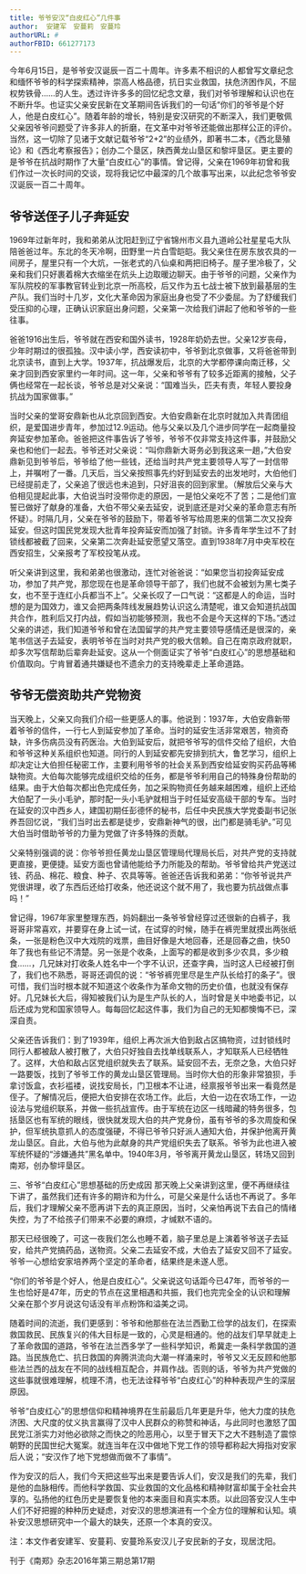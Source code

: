 ```yaml
---
title: 爷爷安汉“白皮红心”几件事
author:  安建军　安蔓莉　安蔓玲
authorURL: #
authorFBID: 661277173
---
```


今年6月15日，是爷爷安汉诞辰一百二十周年。许多素不相识的人都曾写文章纪念和缅怀爷爷的科学探索精神，崇高人格品德，抗日实业救国，扶危济困作风，不屈权势铁骨……的人生。透过许许多多的回忆纪念文章，我们对爷爷理解和认识也在不断升华。也证实父亲安民新在文革期间告诉我们的一句话“你们的爷爷是个好人，他是白皮红心”。随着年龄的增长，特别是安汉研究的不断深入，我们更敬佩父亲因爷爷问题受了许多非人的折磨，在文革中对爷爷还能做出那样公正的评价。当然，这一切除了见诸于文献记载爷爷“2+2”的业绩外，即著书二本，《西北垦殖论》和《西北考察报告》；创办二个垦区，陕西黄龙山垦区和黎坪垦区。更主要的是爷爷在抗战时期作了大量“白皮红心”的事情。曾记得，父亲在1969年初曾和我们作过一次长时间的交谈，现将我记忆中最深的几个故事写出来，以此纪念爷爷安汉诞辰一百二十周年。

<!--truncate-->

## 爷爷送侄子儿子奔延安
1969年过新年时，我和弟弟从沈阳赶到辽宁省锦州市义县九道岭公社星星屯大队陪爸爸过年。东北的冬天冷啊，田野里一片白雪皑皑。我父亲住在房东放农具的一间房子，屋里只有一个大炕，一张老式的八仙桌和两把旧椅子。屋子里冷极了，父亲和我们只好裹着棉大衣缩坐在炕头上边取暖边聊天。由于爷爷的问题，父亲作为军队院校的军事教官转业到北京一所高校，后又作为五七战士被下放到最基层的生产队。我们当时十几岁，文化大革命因为家庭出身也受了不少委屈。为了舒缓我们受压抑的心理，正确认识家庭出身问题，父亲第一次给我们讲起了他和爷爷的一些往事。

爸爸1916出生后，爷爷就在西安和国外读书，1928年奶奶去世。父亲12岁丧母，少年时期过的很孤独。汉中读小学，西安读初中，爷爷到北京做事，又将爸爸带到北京读书，直到上大学。1937年，抗战爆发后，北京的大学都停课向南迁移，父亲才回到西安家里约一年时间。这一年，父亲和爷爷有了较多近距离的接触，父子俩也经常在一起长谈，爷爷总是对父亲说：“国难当头，匹夫有责，年轻人要投身抗战为国家做事。”

当时父亲的堂哥安鼎新也从北京回到西安。大伯安鼎新在北京时就加入共青团组织，是爱国进步青年，参加过12.9运动。他与父亲以及几个进步同学在一起商量投奔延安参加革命。爸爸把这件事告诉了爷爷，爷爷不仅非常支持这件事，并鼓励父亲也和他们一起去。爷爷还对父亲说：“叫你鼎新大哥务必到我这来一趟，”大伯安鼎新见到爷爷后，爷爷给了他一些钱，还给当时共产党主要领导人写了一封信带上，并嘱咐了一番。几天后，当父亲按照事先约好到延安去的出发地时，大伯他们已经提前走了，父亲追了很远也未追到，只好沮丧的回到家里。（解放后父亲与大伯相见提起此事，大伯说当时没带你走的原因，一是怕父亲吃不了苦；二是他们宣誓已做好了献身的准备，大伯不带父亲去延安，说到底还是对父亲的革命意志有所怀疑）。时隔几月，父亲在爷爷的鼓励下，带着爷爷写给周恩来的信第二次又投奔延安。但这时国民党发现大批青年投奔延安而加强了封锁。许多青年学生过不了封锁线都被截了回来，父亲第二次奔赴延安愿望又落空。直到1938年7月中央军校在西安招生，父亲报考了军校投笔从戎。

听父亲讲到这里，我和弟弟也很激动，连忙对爸爸说：“如果您当初投奔延安成功，参加了共产党，那您现在也是革命领导干部了，我们也就不会被划为黑七类子女，也不至于连红小兵都当不上”。父亲长叹了一口气说：“这都是人的命运，当时想的是为国效力，谁又会把两条阵线发展趋势认识这么清楚呢，谁又会知道抗战国共合作，胜利后又打内战，假如当初能够预测，我也不会是今天这样的下场。”透过父亲的讲述，我们知道爷爷和曾在法国留学的共产党主要领导感情还是很深的，亲笔书信送子去延安，表明爷爷在当时对共产党的极大信赖。自己在南京政府就职，却多次写信帮助后辈奔赴延安。这从一个侧面证实了爷爷“白皮红心”的思想基础和价值取向。宁肯冒着通共嫌疑也不遗余力的支持晚辈走上革命道路。

## 爷爷无偿资助共产党物资
当天晚上，父亲又向我们介绍一些更感人的事。他说到：1937年，大伯安鼎新带着爷爷的信件，一行七人到延安参加了革命。当时的延安生活非常艰苦，物资奇缺，许多伤病员没有药医治。大伯到延安后，就把爷爷写的信件交给了组织，大伯和爷爷这种关系组织也知道。同行的人到延安都先安排到抗大，鲁艺学习，组织上却决定让大伯担任秘密工作，主要利用爷爷的社会关系到西安给延安购买药品等稀缺物资。大伯每次能够完成组织交给的任务，都是爷爷利用自己的特殊身份帮助的结果。由于大伯每次都出色完成任务，加之采购物资任务越来越困难，组织上还给大伯配了一头小毛驴，那时配一头小毛驴就相当于时任延安高级干部的专车。当时在延安的汉中西乡人，建国初期任彭德怀的秘书，后任中央民族大学党委副书记张养吾回忆说，“我们当时出去都是徒步，安鼎新神气的很，出门都是骑毛驴。”可见大伯当时借助爷爷的力量为党做了许多特殊的贡献。

父亲特别强调的说：你爷爷担任黄龙山垦区管理局代理局长后，对共产党的支持就更直接，更便捷。延安方面也曾请他能给予力所能及的帮助。爷爷曾给共产党送过钱、药品、棉花、粮食、种子、农具等等。爸爸还告诉我和弟弟：“你爷爷说共产党很讲理，收了东西后还给打收条，他还说这个就不用了，我也要为抗战做点事吗！”

曾记得，1967年家里整理东西，妈妈翻出一条爷爷曾经穿过还很新的白裤子，我哥哥非常喜欢，并要穿在身上试一试，在试穿的时候，随手在裤兜里就摸出两张纸条，一张是粉色汉中大戏院的戏票，曲目好像是大地回春，还是回春之曲，快50年了我也有些记不清楚。另一张是个收条，上面写的都是收到多少农具，多少粮食……，几兄妹对打收条人姓名中一个字不认识，还查字典，当时这人已经被打倒了，我们也不熟悉，哥哥还调侃的说：“爷爷裤兜里尽是生产队长给打的条子”。很可惜，我们当时根本就不知道这个收条作为革命文物的历史价值，也就没有保存好。几兄妹长大后，得知被我们认为是生产队长的人，当时曾是关中地委书记，以后还成为党和国家领导人。每每回忆起这件事，我们为自己的无知都懊悔不已，深深自责。

父亲还告诉我们：到了1939年，组织上再次派大伯到敌占区搞物资，过封锁线时同行人都被敌人被打散了，大伯只好独自去找单线联系人，才知联系人已经牺牲了。这样，大伯和敌占区党组织就失去了联系。延安回不去，无奈之急，大伯只好一路要饭，找到了爷爷工作的黄龙山垦区管理局。当时你大伯的形象非常狼狈，手拿讨饭盒，衣衫褴褛，说找安局长，门卫根本不让进，经禀报爷爷出来一看竟然是侄子。了解情况后，便把大伯安排在农场工作。此后，大伯一边在农场工作，一边设法与党组织联系，并做一些抗战宣传。由于军统在边区一线暗藏的特务很多，包括垦区也有军统的眼线，很快就发现大伯的共产党身份，虽有爷爷的多次周旋和保护，但军统执意抓人的态度强硬，不得已爷爷只好派人通知大伯，并保护他离开黄龙山垦区。自此，大伯与他为此献身的共产党组织失去了联系。爷爷为此也进入被军统怀疑的“涉嫌通共”黑名单中。1940年3月，爷爷离开黄龙山垦区，转场又回到南郑，创办黎坪垦区。

三、爷爷“白皮红心”思想基础的历史成因
那天晚上父亲讲到这里，便不再继续往下讲了，虽然我们还有许多的期许和为什么，可是父亲是什么话也不再说了。多年后，我们才理解父亲不愿再讲下去的真正原因，当时，父亲怕再说下去自己的情绪失控，为了不给孩子们带来不必要的麻烦，才缄默不语的。

那天已经很晚了，可这一夜我们怎么也睡不着，脑子里总是上演着爷爷送子去延安，给共产党搞药品，送物资。父亲二去延安不成，大伯去了延安又回不了延安。爷爷一心想给安家培养两个坚定的革命者，结果终是未遂人愿。

“你们的爷爷是个好人，他是白皮红心”。父亲说这句话距今已47年，而爷爷的一生也恰好是47年，历史的节点在这里相遇和共振，我们也完完全全的认识和理解父亲在那个岁月说这句话没有半点粉饰和溢美之词。

随着时间的流逝，我们更感到：爷爷和他那些在法兰西勤工俭学的战友们，在探索救国救民、民族复兴的伟大目标是一致的，心灵是相通的。他的战友们早早就走上了革命救国的道路，爷爷在法兰西多学了一些科学知识，希冀走一条科学救国的道路。当民族危亡、抗日救国的奔腾洪流向大潮一样涌来时，爷爷又义无反顾和他那些法兰西的战友在不同的战线相互配合，并肩作战。否则的话，爷爷为共产党做的这些事就很难理解，梳理不清，也无法诠释爷爷“白皮红心”的种种表现产生的深层原因。

爷爷“白皮红心”的思想信仰和精神境界在生前最后几年更是升华，他大力度的扶危济困、大尺度的仗义执言赢得了汉中人民群众的称赞和神话，与此同时也激怒了国民党江浙实力对他必欲除之而快之的险恶用心，以至于冒天下之大不韪制造了震惊朝野的民国世纪大冤案。就连当年在汉中做地下党工作的领导都称起大拇指对安家后人说；“安汉作了地下党想做而做不了事情”。

作为安汉的后人，我们今天把这些写出来是要告诉人们，安汉是我们的先辈，我们是他的血脉相传。而他科学救国、实业救国的文化品格和精神财富却属于全社会共享的。弘扬他的红色历史是要恢复他的本来面目和真实本质。以此回答安汉人生中人们不好把握的种种历史疑虑，对安汉的思想演进有一个全方位的理解和认知。填补安汉思想研究中一个最大的缺失，还原一个本真的安汉。


注：本文作者安建军、安蔓莉、安蔓玲系安汉儿子安民新的子女，现居沈阳。

刊于《南郑》杂志2016年第三期总第17期